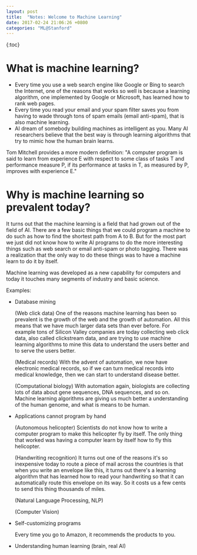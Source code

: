 ```yaml
---
layout: post
title:  "Notes: Welcome to Machine Learning"
date: 2017-02-24 21:06:26 +0800
categories: "ML@Stanford"
---
```




{:toc}



# What is machine learning?

- Every time you use a web search engine like Google or Bing to search the Internet, one of the reasons that works so well is because a learning algorithm, one implemented by Google or Microsoft, has learned how to rank web pages.
- Every time you read your email and your spam filter saves you from having to wade through tons of spam emails (email anti-spam), that is also machine learning. 
- AI dream of somebody building machines as intelligent as you. Many AI researchers believe that the best way is through learning algorithms that try to mimic how the human brain learns.

Tom Mitchell provides a more modern definition: "A computer program is said to learn from experience E with respect to some class of tasks T and performance measure P, if its performance at tasks in T, as measured by P, improves with experience E."

# Why is machine learning so prevalent today?

It turns out that the machine learning is a field that had grown out of the field of AI. There are a few basic things that we could program a machine to do such as how to find the shortest path from A to B. But for the most part we just did not know how to write AI programs to do the more interesting things such as web search or email anti-spam or photo tagging. There was a realization that the only way to do these things was to have a machine learn to do it by itself. 

Machine learning was developed as a new capability for computers and today it touches many segments of industry and basic science. 

Examples:

- Database mining

  (Web click data) One of the reasons machine learning has been so prevalent is the growth of the web and the growth of automation. All this means that we have much larger data sets than ever before. For example tons of Silicon Valley companies are today collecting web click data, also called clickstream data, and are trying to use machine learning algorithms to mine this data to understand the users better and to serve the users better.

  (Medical records) With the advent of automation, we now have electronic medical records, so if  we can turn medical records into medical knowledge, then we can start to understand disease better. 

  (Computational biology) With automation again, biologists are collecting lots of data about gene sequences, DNA sequences, and so on. Machine learning algorithms are giving us much better a understanding of the human genome, and what is means to be human.

- Applications cannot program by hand

  (Autonomous helicopter) Scientists do not know how to write a computer program to make this helicopter fly by itself. The only thing that worked was having a computer learn by itself how to fly this helicopter. 

  (Handwriting recognition) It turns out one of the reasons it's so inexpensive today to route a piece of mail across the countries is that when you write an envelope like this, it turns out there's a learning algorithm that has learned how to read your handwriting so that it can automatically route this envelope on its way. So it costs us a few cents to send this thing thousands of miles.

  (Natural Language Processing, NLP)

  (Computer Vision)

- Self-customizing programs

  Every time you go to Amazon, it recommends the products to you. 

- Understanding human learning (brain, real AI)



